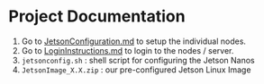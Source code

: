 # Project Documentation
1. Go to [JetsonConfiguration.md](https://github.com/Real-Time-MIMO/RadarPipeline/blob/main/docs/JetsonConfiguration.md) to setup the individual nodes.
2. Go to [LoginInstructions.md](https://github.com/Real-Time-MIMO/RadarPipeline/blob/main/docs/LoginInstructions.md) to login to the nodes / server.
3. `jetsonconfig.sh` : shell script for configuring the Jetson Nanos
4. `JetsonImage_X.X.zip` : our pre-configured Jetson Linux Image